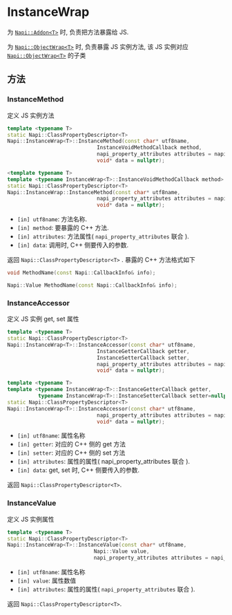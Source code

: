 # InstanceWrap<T>


为 [`Napi::Addon<T>`][] 时, 负责把方法暴露给 JS.

为 [`Napi::ObjectWrap<T>`][] 时, 负责暴露 JS 实例方法, 该 JS 实例对应 [`Napi::ObjectWrap<T>`][] 的子类

## 方法

### InstanceMethod

定义 JS 实例方法

```cpp
template <typename T>
static Napi::ClassPropertyDescriptor<T>
Napi::InstanceWrap<T>::InstanceMethod(const char* utf8name,
                             InstanceVoidMethodCallback method,
                             napi_property_attributes attributes = napi_default,
                             void* data = nullptr);
```

```cpp
<template typename T>
template <typename InstanceWrap<T>::InstanceVoidMethodCallback method>
static Napi::ClassPropertyDescriptor<T>
Napi::InstanceWrap::InstanceMethod(const char* utf8name,
                             napi_property_attributes attributes = napi_default,
                             void* data = nullptr);
```

- `[in] utf8name`: 方法名称.
- `[in] method`: 要暴露的 C++ 方法.
- `[in] attributes`: 方法属性( `napi_property_attributes` 联合 ).
- `[in] data`: 调用时, C++ 侧要传入的参数.

返回 `Napi::ClassPropertyDescriptor<T>` . 暴露的 C++ 方法格式如下

```cpp
void MethodName(const Napi::CallbackInfo& info);
```

```cpp
Napi::Value MethodName(const Napi::CallbackInfo& info);
```

### InstanceAccessor

定义 JS 实例 get, set 属性

```cpp
template <typename T>
static Napi::ClassPropertyDescriptor<T>
Napi::InstanceWrap<T>::InstanceAccessor(const char* utf8name,
                             InstanceGetterCallback getter,
                             InstanceSetterCallback setter,
                             napi_property_attributes attributes = napi_default,
                             void* data = nullptr);
```

```cpp
template <typename T>
template <typename InstanceWrap<T>::InstanceGetterCallback getter,
          typename InstanceWrap<T>::InstanceSetterCallback setter=nullptr>
static Napi::ClassPropertyDescriptor<T>
Napi::InstanceWrap<T>::InstanceAccessor(const char* utf8name,
                             napi_property_attributes attributes = napi_default,
                             void* data = nullptr);
```

- `[in] utf8name`: 属性名称
- `[in] getter`: 对应的 C++ 侧的 get 方法
- `[in] setter`: 对应的 C++ 侧的 set 方法
- `[in] attributes`: 属性的属性( napi_property_attributes 联合 ).
- `[in] data`: get, set 时, C++ 侧要传入的参数.

返回 `Napi::ClassPropertyDescriptor<T>`.

### InstanceValue

定义 JS 实例属性

```cpp
template <typename T>
static Napi::ClassPropertyDescriptor<T>
Napi::InstanceWrap<T>::InstanceValue(const char* utf8name,
                            Napi::Value value,
                            napi_property_attributes attributes = napi_default);
```

- `[in] utf8name`: 属性名称
- `[in] value`: 属性数值
- `[in] attributes`: 属性的属性( `napi_property_attributes` 联合 ).

返回 `Napi::ClassPropertyDescriptor<T>`.

[`Napi::Addon<T>`]: ./addon.md
[`Napi::ObjectWrap<T>`]: ./object_wrap.md
